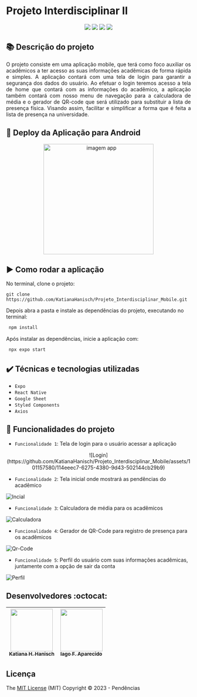 # Projeto Interdisciplinar Ⅱ

<p align="center">
  <img src="https://img.shields.io/static/v1?label=react Native&message=framework&color=blue&style=for-the-badge&logo=REACT"/>
  <img src="https://img.shields.io/static/v1?label=Expo&message=deploy&color=blue&style=for-the-badge&logo=expo"/>
  <img src="http://img.shields.io/static/v1?label=License&message=MIT&color=green&style=for-the-badge"/>
  <img src="http://img.shields.io/static/v1?label=STATUS&message=CONCLUIDO&color=GREEN&style=for-the-badge"/>
</p>

## :books: Descrição do projeto 

<p align="justify">
O projeto consiste em uma aplicação mobile, que terá como foco auxiliar os acadêmicos a ter acesso as suas informações acadêmicas de forma rápida e simples. A aplicação contará com uma tela de login para garantir a segurança dos dados do usuário. Ao efetuar o login teremos acesso a tela de home que contará com as informações do acadêmico, a aplicação também contará com nosso menu de navegação para a calculadora de média e o gerador de QR-code que será utilizado para substituir a lista de presença física. Visando assim, facilitar e simplificar a forma que é feita a lista de presença na universidade.
</p>




## :dash: Deploy da Aplicação para Android 

<p align="center">
 <img src="https://github.com/KatianaHanisch/Projeto_Interdisciplinar_Mobile/assets/101157580/181ad920-0c1c-4ab2-8626-753e897214e8"  width=300 alt="imagem app">
</p>

## :arrow_forward: Como rodar a aplicação 

No terminal, clone o projeto: 

```
git clone https://github.com/KatianaHanisch/Projeto_Interdisciplinar_Mobile.git
```

Depois abra a pasta e instale as dependências do projeto, executando no terminal:

```sh
 npm install
```

Após instalar as dependências, inicie a aplicação com:
```sh
 npx expo start
```

## ✔️ Técnicas e tecnologias utilizadas

- ``Expo``
- ``React Native``
- ``Google Sheet``
- ``Styled Components``
- ``Axios``

## :hammer: Funcionalidades do projeto

- `Funcionalidade 1`: Tela de login para o usuário acessar a aplicação

<p align="center">
  ![Login](https://github.com/KatianaHanisch/Projeto_Interdisciplinar_Mobile/assets/101157580/114eeec7-6275-4380-9d43-502144cb29b9)
</p>
 
- `Funcionalidade 2`: Tela inicial onde mostrará as pendências do acadêmico


![Incial](https://github.com/KatianaHanisch/Projeto_Interdisciplinar_Mobile/assets/101157580/55d0db72-1cf1-4beb-9f8d-e1eb89910c5b)



- `Funcionalidade 3`: Calculadora de média para os acadêmicos

![Calculadora](https://github.com/KatianaHanisch/Projeto_Interdisciplinar_Mobile/assets/101157580/f5af8b74-8874-418a-86eb-f84096a75905)


- `Funcionalidade 4`: Gerador de QR-Code para registro de presença para os acadêmicos

![Qr-Code](https://github.com/KatianaHanisch/Projeto_Interdisciplinar_Mobile/assets/101157580/a94ca5c3-bf4f-469d-90f2-5462da90fc1b)


- `Funcionalidade 5`: Perfil do usuário com suas informações acadêmicas, juntamente com a opção de sair da conta

![Perfil](https://github.com/KatianaHanisch/Projeto_Interdisciplinar_Mobile/assets/101157580/149b05e8-5c4f-4573-9df1-231afebc7d97)



## Desenvolvedores :octocat:



| [<img src="https://avatars.githubusercontent.com/u/101157580?v=4" width=115><br><sub>Katiana H. Hanisch</sub>](https://github.com/KatianaHanisch) |  [<img src="https://avatars.githubusercontent.com/u/100394244?v=4" width=115><br><sub>Iago F. Aparecido</sub>](https://github.com/IagoAparecido) | 
| :---: | :---:   

## Licença 


  The [MIT License]() (MIT)
  Copyright :copyright: 2023 - Pendências


  
